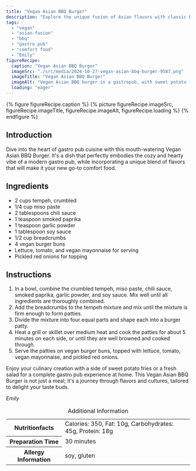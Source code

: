 ```yaml
---
title: "Vegan Asian BBQ Burger"
description: "Explore the unique fusion of Asian flavors with classic BBQ in this Vegan Asian BBQ Burger, perfect for a cozy gastro pub experience at home."
tags:
  - "vegan"
  - "asian-fusion"
  - "bbq"
  - "gastro pub"
  - "comfort food"
  - "Emily"
figureRecipe: 
  caption: "Vegan Asian BBQ Burger"
  imageSrc: "./src/media/2024-10-27-vegan-asian-bbq-burger-9587.png"
  imageTitle: "Vegan Asian BBQ Burger"
  imageAlt: "Vegan Asian BBQ burger in a gastropub, with sweet potato fries, rustic table, and warm lighting, emphasizing simple, appetizing presentation."
  loading: "eager"
---
```


{% figure figureRecipe.caption %}
{% picture figureRecipe.imageSrc, figureRecipe.imageTitle, figureRecipe.imageAlt, figureRecipe.loading %}
{% endfigure %}

## Introduction

Dive into the heart of gastro pub cuisine with this mouth-watering Vegan Asian BBQ Burger. It's a dish that perfectly embodies the cozy and hearty vibe of a modern gastro pub, while incorporating a unique blend of flavors that will make it your new go-to comfort food.

## Ingredients

- 2 cups tempeh, crumbled
- 1/4 cup miso paste
- 2 tablespoons chili sauce
- 1 teaspoon smoked paprika
- 1 teaspoon garlic powder
- 1 tablespoon soy sauce
- 1/2 cup breadcrumbs
- 4 vegan burger buns
- Lettuce, tomato, and vegan mayonnaise for serving
- Pickled red onions for topping

## Instructions

1. In a bowl, combine the crumbled tempeh, miso paste, chili sauce, smoked paprika, garlic powder, and soy sauce. Mix well until all ingredients are thoroughly combined.
2. Add the breadcrumbs to the tempeh mixture and mix until the mixture is firm enough to form patties.
3. Divide the mixture into four equal parts and shape each into a burger patty.
4. Heat a grill or skillet over medium heat and cook the patties for about 5 minutes on each side, or until they are well browned and cooked through.
5. Serve the patties on vegan burger buns, topped with lettuce, tomato, vegan mayonnaise, and pickled red onions.

Enjoy your culinary creation with a side of sweet potato fries or a fresh salad for a complete gastro pub experience at home. This Vegan Asian BBQ Burger is not just a meal; it's a journey through flavors and cultures, tailored to delight your taste buds.

*Emily*

<table><caption class='sr-only'>Additional Information</caption><tr><th>Nutritionfacts</th><td>Calories: 350, Fat: 10g, Carbohydrates: 45g, Protein: 18g&nbsp;</td></tr><tr><th>Preparation Time</th><td>30 minutes&nbsp;</td></tr><tr><th>Allergy Information</th><td>soy, gluten&nbsp;</td></tr></table>

